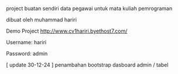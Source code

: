 project buatan sendiri data pegawai untuk mata kuliah pemrograman 

dibuat oleh muhammad hariri

Demo Project http://www.cv1hariri.byethost7.com/

Username: hariri

Password: admin


[ update 30-12-24 ] penambahan bootstrap dasboard admin / tabel
